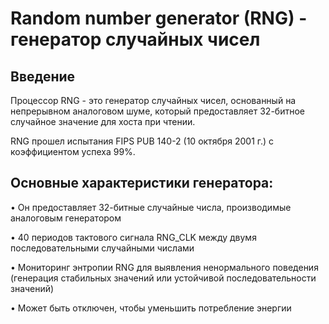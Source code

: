 # Random number generator (RNG) - генератор случайных чисел
## Введение
Процессор RNG - это генератор случайных чисел, основанный на непрерывном аналоговом шуме, который предоставляет 32-битное случайное значение для хоста при чтении.

RNG прошел испытания FIPS PUB 140-2 (10 октября 2001 г.) с коэффициентом успеха 99%.

## Основные характеристики генератора:

• Он предоставляет 32-битные случайные числа, производимые аналоговым генератором

• 40 периодов тактового сигнала RNG_CLK между двумя последовательными случайными числами

• Мониторинг энтропии RNG для выявления ненормального поведения (генерация стабильных значений или устойчивой последовательности значений)

• Может быть отключен, чтобы уменьшить потребление энергии
